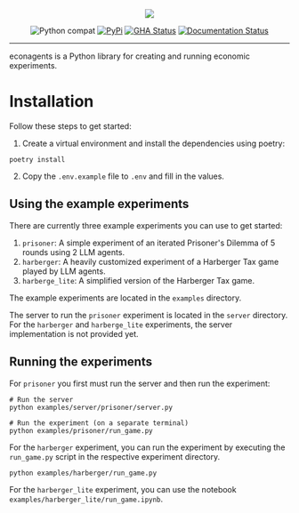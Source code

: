 <div align="center">
  <img src="https://raw.githubusercontent.com/iwanalabs/econagents/main/assets/logo_200w.png">
</div>

<div align="center">

![Python compat](https://img.shields.io/badge/%3E=python-3.10-blue.svg)
[![PyPi](https://img.shields.io/pypi/v/econagents.svg)](https://pypi.python.org/pypi/econagents)
[![GHA Status](https://github.com/iwanalabs/econagents/actions/workflows/tests.yaml/badge.svg?branch=main)](https://github.com/iwanalabs/econagents/actions?query=workflow%3Atests)
[![Documentation Status](https://readthedocs.org/projects/econagents/badge/?version=latest)](https://econagents.readthedocs.io/en/latest/?badge=latest)

</div>

---

econagents is a Python library for creating and running economic experiments.

# Installation

Follow these steps to get started:

1. Create a virtual environment and install the dependencies using poetry:

```shell
poetry install
```

2. Copy the `.env.example` file to `.env` and fill in the values.

## Using the example experiments

There are currently three example experiments you can use to get started:

1. `prisoner`: A simple experiment of an iterated Prisoner's Dilemma of 5 rounds using 2 LLM agents.
2. `harberger`: A heavily customized experiment of a Harberger Tax game played by LLM agents.
3. `harberge_lite`: A simplified version of the Harberger Tax game.

The example experiments are located in the `examples` directory.

The server to run the `prisoner` experiment is located in the `server` directory. For the `harberger` and `harberge_lite` experiments, the server implementation is not provided yet.

## Running the experiments

For `prisoner` you first must run the server and then run the experiment:

```shell
# Run the server
python examples/server/prisoner/server.py

# Run the experiment (on a separate terminal)
python examples/prisoner/run_game.py
```

For the `harberger` experiment, you can run the experiment by executing the `run_game.py` script in the respective experiment directory.

```shell
python examples/harberger/run_game.py
```

For the `harberger_lite` experiment, you can use the notebook `examples/harberger_lite/run_game.ipynb`.

